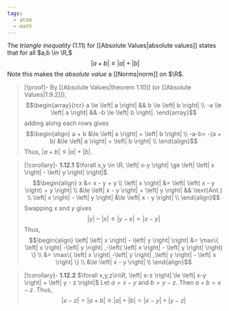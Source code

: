 ```yaml
---
tags:
  - atom
  - math
---
```

The *triangle inequality* (1.11) for [[Absolute Values|absolute values]] states that for all $a,b \in \R,$
$$\left| a+b \right| \le \left| a \right| + \left| b \right|$$
Note this makes the *absolute value* a [[Norms|norm]] on $\R$.

> [!proof]-
> By [[Absolute Values|theorem 1.10]] (or [[Absolute Values|1.9.2]]),
> $$\begin{array}{rcr}
> 	a \le \left| a \right| && b \le \left| b \right|  \\
> 	-a \le \left| a \right| && -b \le \left| b \right|.
> \end{array}$$
> adding along each rows gives
> $$\begin{align}
> 	a + b &\le \left| a \right| + \left| b \right| \\
> 	-a-b= -(a + b) &\le \left| a \right| + \left| b \right| \\
> \end{align}$$
> Thus, $\left| a+b \right| \le \left| a \right| + \left| b \right|$.

> [!corollary]- **1.12.1** $\forall x,y \in \R, \left| x-y \right| \ge \left| \left| x \right| - \left| y \right| \right|$
> $$\begin{align}
> 	x &= x - y + y \\
> 	\left| x \right| &= \left| \left( x - y \right) + y \right|  \\
> 	&\le \left| x - y \right| + \left| y \right| && \text{Ant.}  \\
> 	\left| x \right| - \left| y \right| &\le \left| x - y \right| \\
> \end{align}$$
> Swapping $x$ and $y$ gives
> $$ \left| y \right| - \left| x \right| \le \left| y - x \right| = \left| x-y \right|  $$
> Thus,
> $$\begin{align}
> 	\left| \left| x \right| - \left| y \right|  \right| &= \max\{ \left| x \right| -\left| y \right| ,-\left( \left| x \right| - \left| y \right|  \right) \} \\
> 	&= \max\{ \left| x \right| -\left| y \right| ,\left| y \right| - \left| x \right| \} \\
> 	&\le \left| x - y \right|  \\
> \end{align}$$

> [!corollary]- **1.12.2** $\forall x,y,z\in\R, \left| x-z \right| \le \left| x-y \right| + \left| y - z \right|$
> Let $a = x-y$ and $b = y - z$. Then $a + b = x - z$. Thus,
> $$\left| x-z \right| = \left| a + b \right| \le \left| a \right| + \left| b \right|  = \left| x-y \right| + \left| y-z \right| $$